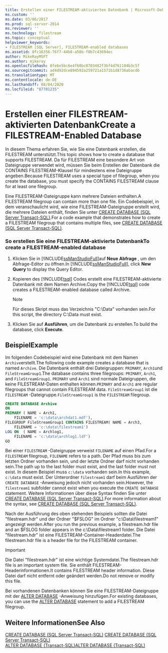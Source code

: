 ```yaml
---
title: Erstellen einer FILESTREAM-aktivierten Datenbank | Microsoft-Dokumentation
ms.custom: ''
ms.date: 03/06/2017
ms.prod: sql-server-2014
ms.reviewer: ''
ms.technology: filestream
ms.topic: conceptual
helpviewer_keywords:
- FILESTREAM [SQL Server], FILESTREAM-enabled databases
ms.assetid: 0fc16356-76f7-44b8-a58b-f0b7c43694ec
author: MikeRayMSFT
ms.author: mikeray
ms.openlocfilehash: 0fe6e5bc6e4f60bc0703482f3bf4d761104b3c5f
ms.sourcegitcommit: ad4d92dce894592a259721a1571b1d8736abacdb
ms.translationtype: MT
ms.contentlocale: de-DE
ms.lasthandoff: 08/04/2020
ms.locfileid: "87701235"
---
```

# <a name="create-a-filestream-enabled-database"></a><span data-ttu-id="19249-102">Erstellen einer FILESTREAM-aktivierten Datenbank</span><span class="sxs-lookup"><span data-stu-id="19249-102">Create a FILESTREAM-Enabled Database</span></span>
  <span data-ttu-id="19249-103">In diesem Thema erfahren Sie, wie Sie eine Datenbank erstellen, die FILESTREAM unterstützt.</span><span class="sxs-lookup"><span data-stu-id="19249-103">This topic shows how to create a database that supports FILESTREAM.</span></span> <span data-ttu-id="19249-104">Da für FILESTREAM eine besondere Art von Dateigruppe verwendet wird, müssen Sie beim Erstellen der Datenbank die CONTAINS FILESTREAM-Klausel für mindestens eine Dateigruppe angeben.</span><span class="sxs-lookup"><span data-stu-id="19249-104">Because FILESTREAM uses a special type of filegroup, when you create the database, you must specify the CONTAINS FILESTREAM clause for at least one filegroup.</span></span>  
  
 <span data-ttu-id="19249-105">Eine FILESTREAM-Dateigruppe kann mehrere Dateien enthalten.</span><span class="sxs-lookup"><span data-stu-id="19249-105">A FILESTREAM filegroup can contain more than one file.</span></span> <span data-ttu-id="19249-106">Ein Codebeispiel, in dem veranschaulicht wird, wie eine FILESTREAM-Dateigruppe erstellt wird, die mehrere Dateien enthält, finden Sie unter [CREATE DATABASE &#40;SQL Server Transact-SQL&#41;](/sql/t-sql/statements/create-database-sql-server-transact-sql).</span><span class="sxs-lookup"><span data-stu-id="19249-106">For a code example that demonstrates how to create a FILESTREAM filegroup that contains multiple files, see [CREATE DATABASE &#40;SQL Server Transact-SQL&#41;](/sql/t-sql/statements/create-database-sql-server-transact-sql).</span></span>  
  
### <a name="to-create-a-filestream-enabled-database"></a><span data-ttu-id="19249-107">So erstellen Sie eine FILESTREAM-aktivierte Datenbank</span><span class="sxs-lookup"><span data-stu-id="19249-107">To create a FILESTREAM-enabled database</span></span>  
  
1.  <span data-ttu-id="19249-108">Klicken Sie in [!INCLUDE[ssManStudioFull](../../includes/ssmanstudiofull-md.md)]auf **Neue Abfrage** , um den Abfrage-Editor zu öffnen.</span><span class="sxs-lookup"><span data-stu-id="19249-108">In [!INCLUDE[ssManStudioFull](../../includes/ssmanstudiofull-md.md)], click **New Query** to display the Query Editor.</span></span>  
  
2.  <span data-ttu-id="19249-109">Kopieren des [!INCLUDE[tsql](../../includes/tsql-md.md)] Codes erstellt eine FILESTREAM-aktivierte Datenbank mit dem Namen Archive.</span><span class="sxs-lookup"><span data-stu-id="19249-109">Copy the [!INCLUDE[tsql](../../includes/tsql-md.md)] code creates a FILESTREAM-enabled database called Archive.</span></span>  
  
    > [!NOTE]  
    >  <span data-ttu-id="19249-110">Für dieses Skript muss das Verzeichnis "C:\Data" vorhanden sein.</span><span class="sxs-lookup"><span data-stu-id="19249-110">For this script, the directory C:\Data must exist.</span></span>  
  
3.  <span data-ttu-id="19249-111">Klicken Sie auf **Ausführen**, um die Datenbank zu erstellen.</span><span class="sxs-lookup"><span data-stu-id="19249-111">To build the database, click **Execute**.</span></span>  
  
## <a name="example"></a><span data-ttu-id="19249-112">Beispiel</span><span class="sxs-lookup"><span data-stu-id="19249-112">Example</span></span>  
 <span data-ttu-id="19249-113">Im folgenden Codebeispiel wird eine Datenbank mit dem Namen `Archive`erstellt.</span><span class="sxs-lookup"><span data-stu-id="19249-113">The following code example creates a database that is named `Archive`.</span></span> <span data-ttu-id="19249-114">Die Datenbank enthält drei Dateigruppen: `PRIMARY`, `Arch1`und `FileStreamGroup1`.</span><span class="sxs-lookup"><span data-stu-id="19249-114">The database contains three filegroups: `PRIMARY`, `Arch1`, and `FileStreamGroup1`.</span></span> <span data-ttu-id="19249-115">`PRIMARY` und `Arch1` sind normale Dateigruppen, die keine FILESTREAM-Daten enthalten können.</span><span class="sxs-lookup"><span data-stu-id="19249-115">`PRIMARY` and `Arch1` are regular filegroups that cannot contain FILESTREAM data.</span></span> <span data-ttu-id="19249-116">`FileStreamGroup1` ist die `FILESTREAM` -Dateigruppe.</span><span class="sxs-lookup"><span data-stu-id="19249-116">`FileStreamGroup1` is the `FILESTREAM` filegroup.</span></span>  
  
```sql  
CREATE DATABASE Archive   
ON  
PRIMARY ( NAME = Arch1,  
    FILENAME = 'c:\data\archdat1.mdf'),  
FILEGROUP FileStreamGroup1 CONTAINS FILESTREAM( NAME = Arch3,  
    FILENAME = 'c:\data\filestream1')  
LOG ON  ( NAME = Archlog1,  
    FILENAME = 'c:\data\archlog1.ldf')  
GO  
```  
  
 <span data-ttu-id="19249-117">Bei einer `FILESTREAM` -Dateigruppe verweist `FILENAME` auf einen Pfad.</span><span class="sxs-lookup"><span data-stu-id="19249-117">For a `FILESTREAM` filegroup, `FILENAME` refers to a path.</span></span> <span data-ttu-id="19249-118">Der Pfad muss bis zum letzten Ordner vorhanden sein, und der letzte Ordner darf nicht vorhanden sein.</span><span class="sxs-lookup"><span data-stu-id="19249-118">The path up to the last folder must exist, and the last folder must not exist.</span></span> <span data-ttu-id="19249-119">In diesem Beispiel muss `c:\data` vorhanden sein.</span><span class="sxs-lookup"><span data-stu-id="19249-119">In this example, `c:\data` must exist.</span></span> <span data-ttu-id="19249-120">Der Unterordner `filestream1` darf beim Ausführen der `CREATE DATABASE` -Anweisung jedoch nicht vorhanden sein.</span><span class="sxs-lookup"><span data-stu-id="19249-120">However, the `filestream1` subfolder cannot exist when you execute the `CREATE DATABASE` statement.</span></span> <span data-ttu-id="19249-121">Weitere Informationen über diese Syntax finden Sie unter [CREATE DATABASE &#40;SQL Server Transact-SQL&#41;](/sql/t-sql/statements/create-database-sql-server-transact-sql).</span><span class="sxs-lookup"><span data-stu-id="19249-121">For more information about the syntax, see [CREATE DATABASE &#40;SQL Server Transact-SQL&#41;](/sql/t-sql/statements/create-database-sql-server-transact-sql).</span></span>  
  
 <span data-ttu-id="19249-122">Nach der Ausführung des oben stehenden Beispiels sollten die Datei "filestream.hdr" und der Ordner "$FSLOG" im Ordner "c:\Data\filestream1" angezeigt werden.</span><span class="sxs-lookup"><span data-stu-id="19249-122">After you run the previous example, a filestream.hdr file and an $FSLOG folder appears in the c:\Data\filestream1 folder.</span></span> <span data-ttu-id="19249-123">Die Datei "filestream.hdr" ist eine FILESTREAM-Container-Headerdatei.</span><span class="sxs-lookup"><span data-stu-id="19249-123">The filestream.hdr file is a header file for the FILESTREAM container.</span></span>  
  
> [!IMPORTANT]  
>  <span data-ttu-id="19249-124">Die Datei "filestream.hdr" ist eine wichtige Systemdatei.</span><span class="sxs-lookup"><span data-stu-id="19249-124">The filestream.hdr file is an important system file.</span></span> <span data-ttu-id="19249-125">Sie enthält FILESTREAM-Headerinformationen.</span><span class="sxs-lookup"><span data-stu-id="19249-125">It contains FILESTREAM header information.</span></span> <span data-ttu-id="19249-126">Diese Datei darf nicht entfernt oder geändert werden.</span><span class="sxs-lookup"><span data-stu-id="19249-126">Do not remove or modify this file.</span></span>  
  
 <span data-ttu-id="19249-127">Bei vorhandenen Datenbanken können Sie eine FILESTREAM-Dateigruppe mit der [ALTER DATABASE](/sql/t-sql/statements/alter-database-transact-sql) -Anweisung hinzufügen.</span><span class="sxs-lookup"><span data-stu-id="19249-127">For existing databases, you can use the [ALTER DATABASE](/sql/t-sql/statements/alter-database-transact-sql) statement to add a FILESTREAM filegroup.</span></span>  
  
## <a name="see-also"></a><span data-ttu-id="19249-128">Weitere Informationen</span><span class="sxs-lookup"><span data-stu-id="19249-128">See Also</span></span>  
 <span data-ttu-id="19249-129">[CREATE DATABASE &#40;SQL Server Transact-SQL&#41;](/sql/t-sql/statements/create-database-sql-server-transact-sql) </span><span class="sxs-lookup"><span data-stu-id="19249-129">[CREATE DATABASE &#40;SQL Server Transact-SQL&#41;](/sql/t-sql/statements/create-database-sql-server-transact-sql) </span></span>  
 [<span data-ttu-id="19249-130">ALTER DATABASE &#40;Transact-SQL&#41;</span><span class="sxs-lookup"><span data-stu-id="19249-130">ALTER DATABASE &#40;Transact-SQL&#41;</span></span>](/sql/t-sql/statements/alter-database-transact-sql)  
  
  
